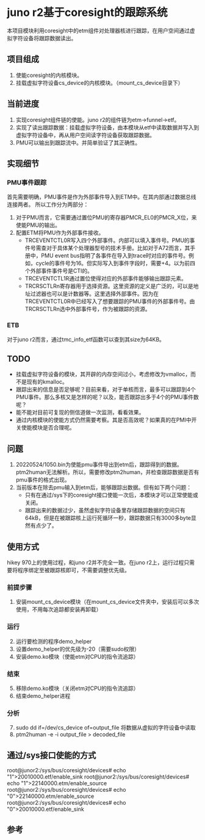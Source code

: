 # juno r2基于coresight的跟踪系统
本项目模块利用coresight中的etm组件对处理器核进行跟踪，在用户空间通过虚拟字符设备将跟踪数据读出。
## 项目组成
1. 使能coresight的内核模块。
2. 挂载虚拟字符设备cs_device的内核模块。（mount_cs_device目录下）
## 当前进度
1. 实现coresight组件链的使能。juno r2的组件链为etm->funnel->etf。
2. 实现了读出跟踪数据：挂载虚拟字符设备，由本模块从etf中读取数据并写入到虚拟字符设备中，再从用户空间读字符设备获取跟踪数据。
3. PMU可以输出到跟踪流中。并简单验证了其正确性。
## 实现细节
### PMU事件跟踪
首先需要明确，PMU事件是作为外部事件导入到ETM中。在其内部通过数据总线连接两者。
所以工作分为两部分：
1. 对于PMU而言，它需要通过置位PMU的寄存器PMCR_EL0的PMCR_X位，来使能PMU的输出。
2. 配置ETM将PMU作为外部事件接收。
    - TRCEVENTCTL0R写入四个外部事件。内部可以填入事件号。PMU的事件号需查对于具体某个处理器型号的技术手册。比如对于A72而言，其手册中，PMU event bus指明了各事件在导入到trace时对应的事件号。例如，cycle的事件号为16。但实际写入到事件字段时，需要+4。以为前四个外部事件事件号是CTI的。
    - TRCEVENTCTL1R通过置位使得对应的外部事件能够输出跟踪元素。
    - TRCRSCTLRn寄存器用于选择资源。这里资源的定义是广泛的，可以是地址过滤器也可以是计数器等。这里选择外部事件。因为在TRCEVENTCTL0R中已经写入了想要跟踪的PMU事件的外部事件号。由TRCRSCTLRn选中外部事件号，作为被跟踪的资源。
### ETB
对于juno r2而言，通过tmc_info_etf函数可以查到其size为64KB。
## TODO
- 挂载虚拟字符设备的模块，其开辟的内存空间过小，考虑修改为vmalloc，而不是现有的kmalloc。
- 跟踪出来的信息是否足够呢？目前来看，对于单核而言，最多可以跟踪到4个PMU事件。那么多核又是怎样的呢？以及，能否跟踪出多于4个的PMU事件数呢？
- 能不能对目前可复现的侧信道做一次监测，看看效果。
- 通过内核模块的使能方式仍然需要考察。其是否高效呢？如果真的在PMI中开关使能模块是否合理呢。
## 问题
1. 20220524/1050.bin为使能pmu事件导出到etm后，跟踪得到的数据。ptm2human无法解析。所以，需要修改ptm2human，并检查跟踪数据是否有pmu事件的格式出现。
2. 当前版本在除去pmu输入到etm后，能够跟踪出数据。但有如下两个问题：
    * 只有在通过/sys下的coresight接口使能一次后，本模块才可以正常使能或关闭。
    * 跟踪出来的数据过少，虽然虚拟字符设备里存储跟踪数据的空间只有64kB，但是在被跟踪核上运行死循环一秒，跟踪数据只有3000多byte显然有点少了。
## 使用方式
hikey 970上的使用过程，和juno r2并不完全一致。在juno r2上，运行过程只需要将程序绑定至被跟踪核即可，不需要调整优先级。
### 前提步骤
1. 安装mount_cs_device模块（在mount_cs_device文件夹中，安装后可以多次使用，不用每次追踪都安装再卸载）
### 运行
2. 运行要检测的程序demo_helper
3. 设置demo_helper的优先级为-20（需要sudo权限）
4. 安装demo.ko模块（使能etm对CPU的指令流追踪）
### 结束
5. 移除demo.ko模块（关闭etm对CPU的指令流追踪）
6. 结束demo_helper进程
### 分析
7. sudo dd if=/dev/cs_device of=output_file 将数据从虚拟的字符设备中读取
8. ptm2human -e -i output_file > decoded_file

## 通过/sys接口使能的方式
root@junor2:/sys/bus/coresight/devices# echo "1">20010000.etf/enable_sink 
root@junor2:/sys/bus/coresight/devices# echo "1">22140000.etm/enable_source 
root@junor2:/sys/bus/coresight/devices# echo "0">22140000.etm/enable_source 
root@junor2:/sys/bus/coresight/devices# echo "0">20010000.etf/enable_sink

## 参考

